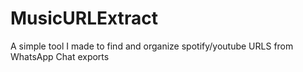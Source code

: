 # MusicURLExtract
A simple tool I made to find and organize spotify/youtube URLS from WhatsApp Chat exports
